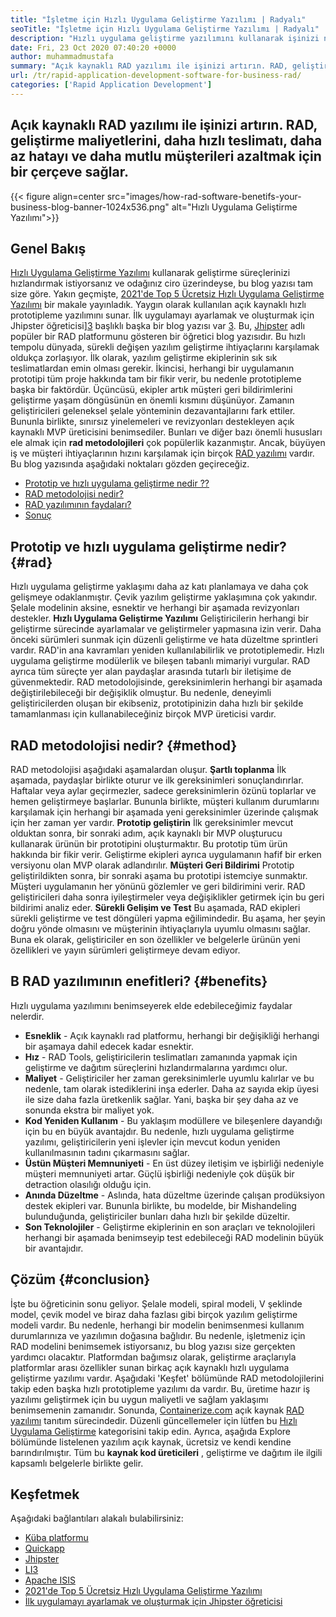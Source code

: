 ```yaml
---
title: "İşletme için Hızlı Uygulama Geliştirme Yazılımı | Radyalı" 
seoTitle: "İşletme için Hızlı Uygulama Geliştirme Yazılımı | Radyalı" 
description: "Hızlı uygulama geliştirme yazılımını kullanarak işinizi nasıl büyütebileceğinizi öğrenin. Bu makale size açık kaynaklı RAD metodolojileri hakkında bilgi verecektir." 
date: Fri, 23 Oct 2020 07:40:20 +0000
author: muhammadmustafa
summary: "Açık kaynaklı RAD yazılımı ile işinizi artırın. RAD, geliştirme maliyetlerini, daha hızlı teslimatı, daha az hatayı ve daha mutlu müşterileri azaltmak için bir çerçeve sağlar." 
url: /tr/rapid-application-development-software-for-business-rad/
categories: ['Rapid Application Development']
---
```


## Açık kaynaklı RAD yazılımı ile işinizi artırın. RAD, geliştirme maliyetlerini, daha hızlı teslimatı, daha az hatayı ve daha mutlu müşterileri azaltmak için bir çerçeve sağlar.

{{< figure align=center src="images/how-rad-software-benetifs-your-business-blog-banner-1024x536.png" alt="Hızlı Uygulama Geliştirme Yazılımı">}}


## Genel Bakış
[Hızlı Uygulama Geliştirme Yazılımı][1] kullanarak geliştirme süreçlerinizi hızlandırmak istiyorsanız ve odağınız ciro üzerindeyse, bu blog yazısı tam size göre. Yakın geçmişte, [2021'de Top 5 Ücretsiz Hızlı Uygulama Geliştirme Yazılımı][2] bir makale yayınladık. Yaygın olarak kullanılan açık kaynaklı hızlı prototipleme yazılımını sunar. İlk uygulamayı ayarlamak ve oluşturmak için Jhipster öğreticisi][3] başlıklı başka bir blog yazısı var [3]. Bu, [Jhipster][4] adlı popüler bir RAD platformunu gösteren bir öğretici blog yazısıdır.
Bu hızlı tempolu dünyada, sürekli değişen yazılım geliştirme ihtiyaçlarını karşılamak oldukça zorlaşıyor. İlk olarak, yazılım geliştirme ekiplerinin sık sık teslimatlardan emin olması gerekir. İkincisi, herhangi bir uygulamanın prototipi tüm proje hakkında tam bir fikir verir, bu nedenle prototipleme başka bir faktördür. Üçüncüsü, ekipler artık müşteri geri bildirimlerini geliştirme yaşam döngüsünün en önemli kısmını düşünüyor. Zamanın geliştiricileri geleneksel şelale yönteminin dezavantajlarını fark ettiler. Bununla birlikte, sınırsız yinelemeleri ve revizyonları destekleyen açık kaynaklı MVP üreticisini benimsediler.
Bunları ve diğer bazı önemli hususları ele almak için  **rad metodolojileri**  çok popülerlik kazanmıştır. Ancak, büyüyen iş ve müşteri ihtiyaçlarının hızını karşılamak için birçok [RAD yazılımı][1] vardır.
Bu blog yazısında aşağıdaki noktaları gözden geçireceğiz.
  * [Prototip ve hızlı uygulama geliştirme nedir ??][5]
  * [RAD metodolojisi nedir?][6]
  * [RAD yazılımının faydaları?][7]
  * [Sonuç][8]

## Prototip ve hızlı uygulama geliştirme nedir? {#rad}

Hızlı uygulama geliştirme yaklaşımı daha az katı planlamaya ve daha çok gelişmeye odaklanmıştır. Çevik yazılım geliştirme yaklaşımına çok yakındır. Şelale modelinin aksine, esnektir ve herhangi bir aşamada revizyonları destekler.
 **Hızlı Uygulama Geliştirme Yazılımı** Geliştiricilerin herhangi bir geliştirme sürecinde ayarlamalar ve geliştirmeler yapmasına izin verir. Daha önceki sürümleri sunmak için düzenli geliştirme ve hata düzeltme sprintleri vardır.
RAD'in ana kavramları yeniden kullanılabilirlik ve prototiplemedir. Hızlı uygulama geliştirme modülerlik ve bileşen tabanlı mimariyi vurgular. RAD ayrıca tüm süreçte yer alan paydaşlar arasında tutarlı bir iletişime de güvenmektedir. RAD metodolojisinde, gereksinimlerin herhangi bir aşamada değiştirilebileceği bir değişiklik olmuştur. Bu nedenle, deneyimli geliştiricilerden oluşan bir ekibseniz, prototipinizin daha hızlı bir şekilde tamamlanması için kullanabileceğiniz birçok MVP üreticisi vardır.

## RAD metodolojisi nedir? {#method}

RAD metodolojisi aşağıdaki aşamalardan oluşur.
 **Şartlı toplanma** 
İlk aşamada, paydaşlar birlikte oturur ve ilk gereksinimleri sonuçlandırırlar. Haftalar veya aylar geçirmezler, sadece gereksinimlerin özünü toplarlar ve hemen geliştirmeye başlarlar. Bununla birlikte, müşteri kullanım durumlarını karşılamak için herhangi bir aşamada yeni gereksinimler üzerinde çalışmak için her zaman yer vardır.
 **Prototip geliştirin** 
İlk gereksinimler mevcut olduktan sonra, bir sonraki adım, açık kaynaklı bir MVP oluşturucu kullanarak ürünün bir prototipini oluşturmaktır. Bu prototip tüm ürün hakkında bir fikir verir. Geliştirme ekipleri ayrıca uygulamanın hafif bir erken versiyonu olan MVP olarak adlandırılır.
 **Müşteri Geri Bildirimi** 
Prototip geliştirildikten sonra, bir sonraki aşama bu prototipi istemciye sunmaktır. Müşteri uygulamanın her yönünü gözlemler ve geri bildirimini verir. RAD geliştiricileri daha sonra iyileştirmeler veya değişiklikler getirmek için bu geri bildirimi analiz eder.
 **Sürekli Gelişim ve Test** 
Bu aşamada, RAD ekipleri sürekli geliştirme ve test döngüleri yapma eğilimindedir. Bu aşama, her şeyin doğru yönde olmasını ve müşterinin ihtiyaçlarıyla uyumlu olmasını sağlar. Buna ek olarak, geliştiriciler en son özellikler ve belgelerle ürünün yeni özellikleri ve yayın sürümleri geliştirmeye devam ediyor.

## B  **RAD yazılımının enefitleri?**  {#benefits}

Hızlı uygulama yazılımını benimseyerek elde edebileceğimiz faydalar nelerdir.
*  **Esneklik**  - Açık kaynaklı rad platformu, herhangi bir değişikliği herhangi bir aşamaya dahil edecek kadar esnektir.
*  **Hız**  - RAD Tools, geliştiricilerin teslimatları zamanında yapmak için geliştirme ve dağıtım süreçlerini hızlandırmalarına yardımcı olur.
*  **Maliyet**  - Geliştiriciler her zaman gereksinimlerle uyumlu kalırlar ve bu nedenle, tam olarak istediklerini inşa ederler. Daha az sayıda ekip üyesi ile size daha fazla üretkenlik sağlar. Yani, başka bir şey daha az ve sonunda ekstra bir maliyet yok.
*  **Kod Yeniden Kullanım**  - Bu yaklaşım modüllere ve bileşenlere dayandığı için bu en büyük avantajdır. Bu nedenle, hızlı uygulama geliştirme yazılımı, geliştiricilerin yeni işlevler için mevcut kodun yeniden kullanılmasının tadını çıkarmasını sağlar.
*  **Üstün Müşteri Memnuniyeti**  - En üst düzey iletişim ve işbirliği nedeniyle müşteri memnuniyeti artar. Güçlü işbirliği nedeniyle çok düşük bir detraction olasılığı olduğu için.
*  **Anında Düzeltme**  - Aslında, hata düzeltme üzerinde çalışan prodüksiyon destek ekipleri var. Bununla birlikte, bu modelde, bir Mishandeling bulunduğunda, geliştiriciler bunları daha hızlı bir şekilde düzeltir.
*  **Son Teknolojiler**  - Geliştirme ekiplerinin en son araçları ve teknolojileri herhangi bir aşamada benimseyip test edebileceği RAD modelinin büyük bir avantajıdır.

##  **Çözüm**  {#conclusion}

İşte bu öğreticinin sonu geliyor. Şelale modeli, spiral modeli, V şeklinde model, çevik model ve biraz daha fazlası gibi birçok yazılım geliştirme modeli vardır. Bu nedenle, herhangi bir modelin benimsenmesi kullanım durumlarınıza ve yazılımın doğasına bağlıdır. Bu nedenle, işletmeniz için RAD modelini benimsemek istiyorsanız, bu blog yazısı size gerçekten yardımcı olacaktır. Platformdan bağımsız olarak, geliştirme araçlarıyla platformlar arası özellikler sunan birkaç açık kaynaklı hızlı uygulama geliştirme yazılımı vardır. Aşağıdaki 'Keşfet' bölümünde RAD metodolojilerini takip eden başka hızlı prototipleme yazılımı da vardır. Bu, üretime hazır iş yazılımı geliştirmek için bu uygun maliyetli ve sağlam yaklaşımı benimsemenin zamanıdır.
Sonunda, [Containerize.com][9] açık kaynak [RAD yazılımı][1] tanıtım sürecindedir. Düzenli güncellemeler için lütfen bu [Hızlı Uygulama Geliştirme][1] kategorisini takip edin. Ayrıca, aşağıda Explore bölümünde listelenen yazılım açık kaynak, ücretsiz ve kendi kendine barındırılmıştır. Tüm bu  **kaynak kod üreticileri**  , geliştirme ve dağıtım ile ilgili kapsamlı belgelerle birlikte gelir.

## Keşfetmek
Aşağıdaki bağlantıları alakalı bulabilirsiniz:
  * [Küba platformu][10]
  * [Quickapp][11]
  * [Jhipster][4]
  * [LI3][12]
  * [Apache ISIS][13]
  * [2021'de Top 5 Ücretsiz Hızlı Uygulama Geliştirme Yazılımı][2]
  * [İlk uygulamayı ayarlamak ve oluşturmak için Jhipster öğreticisi][3]



 [1]: https://products.containerize.com/rad
 [2]: https://blog.containerize.com/rapid-application-development/top-5-free-rapid-application-development-software-in-2021/
 [3]: https://blog.containerize.com/2020/10/28/jhipster-tutorial-to-setup-and-create-the-first-application/
 [4]: https://products.containerize.com/rad/jhipster
 [5]: #rad
 [6]: #method
 [7]: #benefits
 [8]: #conclusion
 [9]: https://www.containerize.com/
 [10]: https://products.containerize.com/rad/cuba
 [11]: https://products.containerize.com/rad/quickapp
 [12]: https://products.containerize.com/rad/li3
 [13]: https://products.containerize.com/rad/apache-isis
